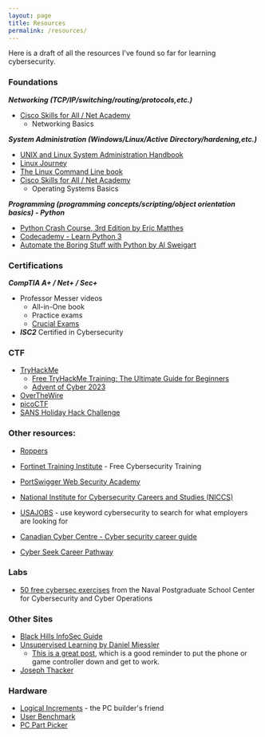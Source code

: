 ```yaml
---
layout: page
title: Resources
permalink: /resources/
---
```


Here is a draft of all the resources I've found so far for learning cybersecurity.

### Foundations
***Networking (TCP/IP/switching/routing/protocols,etc.)***
- [Cisco Skills for All / Net Academy](https://www.netacad.com/)  
    - Networking Basics
    
***System Administration (Windows/Linux/Active Directory/hardening,etc.)***
- [UNIX and Linux System Administration Handbook](https://www.admin.com/)
- [Linux Journey](https://linuxjourney.com/)
- [The Linux Command Line book](https://linuxcommand.org/tlcl.php)
- [Cisco Skills for All / Net Academy](https://www.netacad.com)
    - Operating Systems Basics

***Programming (programming concepts/scripting/object orientation basics) - Python***
- [Python Crash Course, 3rd Edition by Eric Matthes](https://nostarch.com/python-crash-course-3rd-edition)
- [Codecademy - Learn Python 3](https://www.codecademy.com/learn/learn-python-3)
- [Automate the Boring Stuff with Python by Al Sweigart](https://automatetheboringstuff.com/)

### Certifications
***CompTIA A+ / Net+ / Sec+***
- Professor Messer videos
	- All-in-One book
	- Practice exams
	- [Crucial Exams](https://crucialexams.com/)
- ***ISC2*** Certified in Cybersecurity 

### CTF
- [TryHackMe](https://tryhackme.com/)
    - [Free TryHackMe Training: The Ultimate Guide for Beginners](https://tryhackme.com/r/resources/blog/free_path)
    - [Advent of Cyber 2023](https://tryhackme.com/r/christmas)
- [OverTheWire](https://overthewire.org/wargames/)
- [picoCTF](https://picoctf.org/)
- [SANS Holiday Hack Challenge](https://www.sans.org/mlp/holiday-hack-challenge-2023/)

### Other resources:
- [Roppers](https://www.roppers.org/)
- [Fortinet Training Institute](https://training.fortinet.com/) - Free Cybersecurity Training
- [PortSwigger Web Security Academy](https://portswigger.net/web-security)

- [National Institute for Cybersecurity Careers and Studies (NICCS)](https://niccs.cisa.gov/cybersecurity-career-resources/additional-resources)
- [USAJOBS](https://www.usajobs.gov/) - use keyword cybersecurity to search for what employers are looking for
- [Canadian Cyber Centre - Cyber security career guide](https://www.cyber.gc.ca/en/guidance/cyber-security-career-guide)

- [Cyber Seek Career Pathway](https://www.cyberseek.org/pathway.html)

### Labs
- [50 free cybersec exercises](https://nps.edu/web/c3o/labtainers) from the Naval Postgraduate School Center for Cybersecurity and Cyber Operations

### Other Sites
- [Black Hills InfoSec Guide](https://www.blackhillsinfosec.com/prompt-zine/prompt-issue-infosec-survival-guide-second-volume/)
- [Unsupervised Learning by Daniel Miessler](https://danielmiessler.com/)
    - [This is a great post](https://danielmiessler.com/p/great-bifurcation), which is a good reminder to put the phone or game controller down and get to work.
- [Joseph Thacker](https://josephthacker.com/)

### Hardware
- [Logical Increments](https://www.logicalincrements.com/) - the PC builder's friend
- [User Benchmark](https://www.userbenchmark.com/)
- [PC Part Picker](https://ca.pcpartpicker.com)